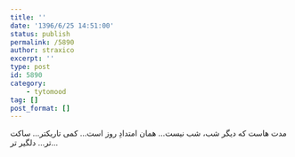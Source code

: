```yaml
---
title: ''
date: '1396/6/25 14:51:00'
status: publish
permalink: /5890
author: straxico
excerpt: ''
type: post
id: 5890
category:
    - tytomood
tag: []
post_format: []
---
```

مدت هاست که دیگر شب، شب نیست… همان امتدادِ روز است… کمی تاریکتر… ساکت تر… دلگیر تر…